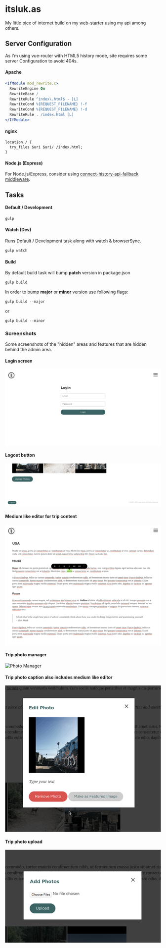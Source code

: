 # itsluk.as
My little pice of internet build on my [web-starter](https://github.com/lukasjuhas/web-starter) using my [api](https://github.com/lukasjuhas/api.itsluk.as) among others.

## Server Configuration
As I'm using vue-router with HTML5 history mode, site requires some server Configuration
to avoid 404s.

#### Apache

```apache
<IfModule mod_rewrite.c>
  RewriteEngine On
  RewriteBase /
  RewriteRule ^index\.html$ - [L]
  RewriteCond %{REQUEST_FILENAME} !-f
  RewriteCond %{REQUEST_FILENAME} !-d
  RewriteRule . /index.html [L]
</IfModule>
```

#### nginx

```nginx
location / {
  try_files $uri $uri/ /index.html;
}
```

#### Node.js (Express)

For Node.js/Express, consider using [connect-history-api-fallback middleware](https://github.com/bripkens/connect-history-api-fallback).


## Tasks
#### Default / Development
```js
gulp
```

#### Watch (Dev)
Runs Default / Development task along with watch & browserSync.

```js
gulp watch
```

#### Build
By default build task will bump **patch** version in package.json
```js
gulp build
```

In order to bump **major** or **minor** version use following flags:
```js
gulp build --major
```
or
```js
gulp build --minor
```

### Screenshots
Some screenshots of the "hidden" areas and features that are hidden behind the admin area.

#### Login screen
![Login](https://github.com/lukasjuhas/itsluk.as/raw/master/docs/screenshots/login.png "Login")

#### Logout button
![Logout Button](https://github.com/lukasjuhas/itsluk.as/raw/master/docs/screenshots/logout-button.png "Logout Button")

#### Medium like editor for trip content
![Medium Editor](https://github.com/lukasjuhas/itsluk.as/raw/master/docs/screenshots/medium-editor.png "Medium Editor")

#### Trip photo manager
![Photo Manager](https://github.com/lukasjuhas/itsluk.as/raw/master/docs/screenshots/photo-manager.gif "Photo Manager")

#### Trip photo caption also includes medium like editor
![Photo Caption](https://github.com/lukasjuhas/itsluk.as/raw/master/docs/screenshots/photo-caption.gif "Photo Caption")

#### Trip photo upload
![Photo upload](https://github.com/lukasjuhas/itsluk.as/raw/master/docs/screenshots/upload-photos.png "Photo upload")

